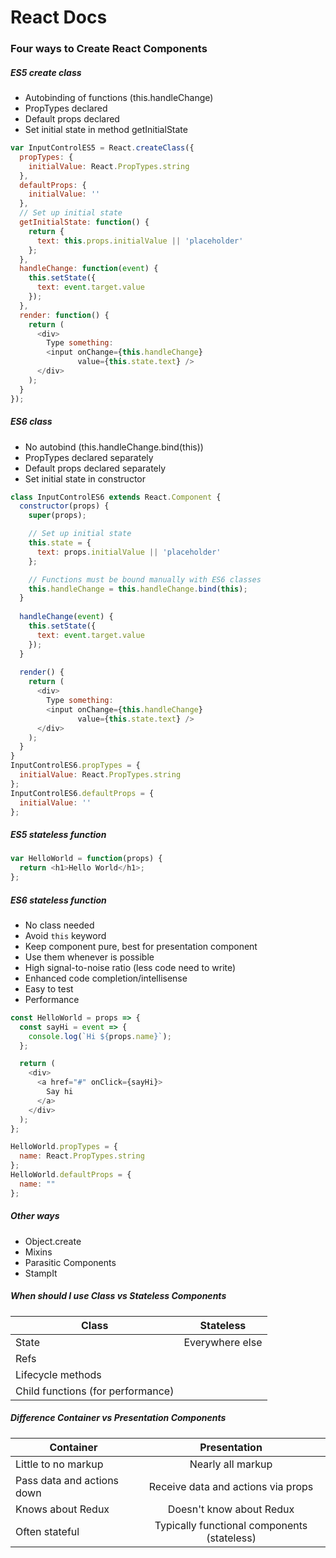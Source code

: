 # React Docs
### Four ways to Create React Components
##### ES5 create class
* Autobinding of functions (this.handleChange)
* PropTypes declared
* Default props declared
* Set initial state in method getInitialState

```javascript
var InputControlES5 = React.createClass({
  propTypes: {
    initialValue: React.PropTypes.string
  },
  defaultProps: {
    initialValue: ''
  },
  // Set up initial state
  getInitialState: function() {
    return {
      text: this.props.initialValue || 'placeholder'
    };
  },
  handleChange: function(event) {
    this.setState({
      text: event.target.value
    });
  },
  render: function() {
    return (
      <div>
        Type something:
        <input onChange={this.handleChange}
               value={this.state.text} />
      </div>
    );
  }
});
```
##### ES6 class
* No autobind (this.handleChange.bind(this))
* PropTypes declared separately
* Default props declared separately
* Set initial state in constructor

```javascript
class InputControlES6 extends React.Component {
  constructor(props) {
    super(props);

    // Set up initial state
    this.state = {
      text: props.initialValue || 'placeholder'
    };

    // Functions must be bound manually with ES6 classes
    this.handleChange = this.handleChange.bind(this);
  }
  
  handleChange(event) {
    this.setState({
      text: event.target.value
    });
  }
  
  render() {
    return (
      <div>
        Type something:
        <input onChange={this.handleChange}
               value={this.state.text} />
      </div>
    );
  }
}
InputControlES6.propTypes = {
  initialValue: React.PropTypes.string
};
InputControlES6.defaultProps = {
  initialValue: ''
};
```
##### ES5 stateless function
```javascript
var HelloWorld = function(props) {
  return <h1>Hello World</h1>;
};
```
##### ES6 stateless function
* No class needed
* Avoid `this` keyword
* Keep component pure, best for presentation component
* Use them whenever is possible 
* High signal-to-noise ratio (less code need to write)
* Enhanced code completion/intellisense
* Easy to test
* Performance

```javascript
const HelloWorld = props => {
  const sayHi = event => {
    console.log(`Hi ${props.name}`);
  };

  return (
    <div>
      <a href="#" onClick={sayHi}>
        Say hi
      </a>
    </div>
  );
};

HelloWorld.propTypes = {
  name: React.PropTypes.string
};
HelloWorld.defaultProps = {
  name: ""
};

```
##### Other ways
* Object.create
* Mixins
* Parasitic Components
* StampIt

##### When should I use  Class vs Stateless Components
| Class | Stateless  |        
| ------------- |:-------------:| 
| State      | Everywhere else | 
| Refs      |       |  
| Lifecycle methods |      | 
| Child functions (for performance) |       | 


##### Difference Container vs Presentation Components
| Container | Presentation  |        
| ------------- |:-------------:| 
| Little to no markup      | Nearly all markup | 
| Pass data and actions down | Receive data and actions via props  |  
| Knows about Redux | Doesn't know about Redux  | 
| Often stateful |  Typically functional components (stateless)   | 




